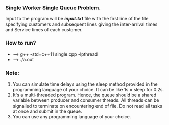 ### Single Worker Single Queue Problem. 

Input to the program will be ***input.txt*** file with the first line of the file specifying customers and subsequent lines giving the inter-arrival times and Service times of each customer.

### How to run?
* --> g++ -std=c++11 single.cpp -lpthread
* --> ./a.out


### Note:
1. You can simulate time delays using the sleep method provided in the programming language of your choice. It can be like 1s = sleep for 0.2s.
2. It's a multi-threaded program. Hence, the queue should be a shared variable between producer and consumer threads. All threads can be signalled to terminate on encountering end of file. Do not read all tasks at once and submit in the queue.
3. You can use any programming language of your choice.
